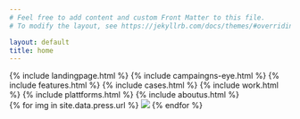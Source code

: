 ```yaml
---
# Feel free to add content and custom Front Matter to this file.
# To modify the layout, see https://jekyllrb.com/docs/themes/#overriding-theme-defaults

layout: default
title: home
---
```

<div id="home">
  {% include landingpage.html %}
  {% include campaingns-eye.html %}
  {% include features.html %}
  {% include cases.html %}
  {% include work.html %}
  {% include plattforms.html %}
  {% include aboutus.html %}
  <div id="press">
  {% for img in site.data.press.url %}
    <img src="{{site.cloud_host}}h_150,c_fill/{{img}}">
  {% endfor %}
  </div>
</div>